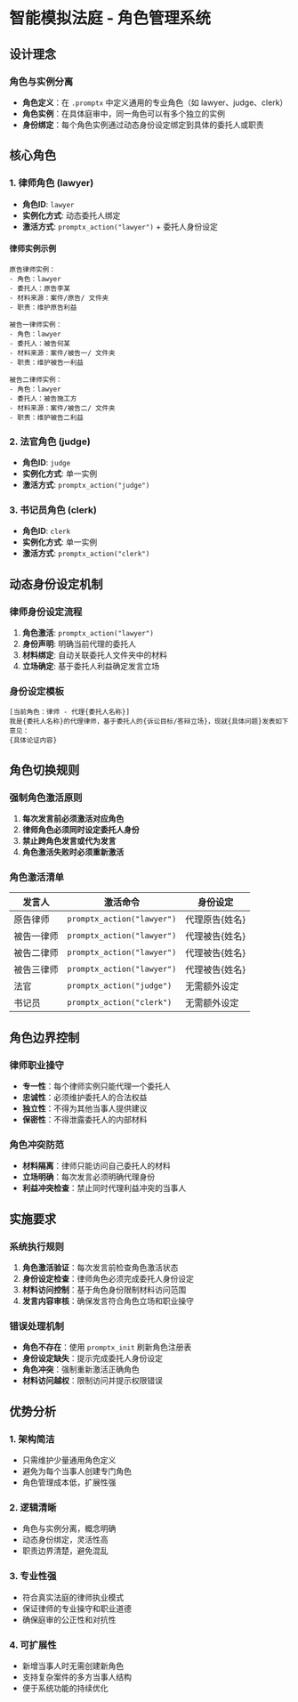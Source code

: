 # 智能模拟法庭 - 角色管理系统

## 设计理念

### 角色与实例分离
- **角色定义**：在 `.promptx` 中定义通用的专业角色（如 lawyer、judge、clerk）
- **角色实例**：在具体庭审中，同一角色可以有多个独立的实例
- **身份绑定**：每个角色实例通过动态身份设定绑定到具体的委托人或职责

## 核心角色

### 1. 律师角色 (lawyer)
- **角色ID**: `lawyer`
- **实例化方式**: 动态委托人绑定
- **激活方式**: `promptx_action("lawyer")` + 委托人身份设定

#### 律师实例示例
```
原告律师实例：
- 角色：lawyer
- 委托人：原告李某
- 材料来源：案件/原告/ 文件夹
- 职责：维护原告利益

被告一律师实例：
- 角色：lawyer  
- 委托人：被告何某
- 材料来源：案件/被告一/ 文件夹
- 职责：维护被告一利益

被告二律师实例：
- 角色：lawyer
- 委托人：被告施工方
- 材料来源：案件/被告二/ 文件夹  
- 职责：维护被告二利益
```

### 2. 法官角色 (judge)
- **角色ID**: `judge`
- **实例化方式**: 单一实例
- **激活方式**: `promptx_action("judge")`

### 3. 书记员角色 (clerk)
- **角色ID**: `clerk`
- **实例化方式**: 单一实例
- **激活方式**: `promptx_action("clerk")`

## 动态身份设定机制

### 律师身份设定流程
1. **角色激活**: `promptx_action("lawyer")`
2. **身份声明**: 明确当前代理的委托人
3. **材料绑定**: 自动关联委托人文件夹中的材料
4. **立场确定**: 基于委托人利益确定发言立场

### 身份设定模板
```
[当前角色：律师 - 代理{委托人名称}]
我是{委托人名称}的代理律师，基于委托人的{诉讼目标/答辩立场}，现就{具体问题}发表如下意见：
{具体论证内容}
```

## 角色切换规则

### 强制角色激活原则
1. **每次发言前必须激活对应角色**
2. **律师角色必须同时设定委托人身份**
3. **禁止跨角色发言或代为发言**
4. **角色激活失败时必须重新激活**

### 角色激活清单
| 发言人 | 激活命令 | 身份设定 |
|--------|----------|----------|
| 原告律师 | `promptx_action("lawyer")` | 代理原告{姓名} |
| 被告一律师 | `promptx_action("lawyer")` | 代理被告{姓名} |
| 被告二律师 | `promptx_action("lawyer")` | 代理被告{姓名} |
| 被告三律师 | `promptx_action("lawyer")` | 代理被告{姓名} |
| 法官 | `promptx_action("judge")` | 无需额外设定 |
| 书记员 | `promptx_action("clerk")` | 无需额外设定 |

## 角色边界控制

### 律师职业操守
- **专一性**：每个律师实例只能代理一个委托人
- **忠诚性**：必须维护委托人的合法权益
- **独立性**：不得为其他当事人提供建议
- **保密性**：不得泄露委托人的内部材料

### 角色冲突防范
- **材料隔离**：律师只能访问自己委托人的材料
- **立场明确**：每次发言必须明确代理身份
- **利益冲突检查**：禁止同时代理利益冲突的当事人

## 实施要求

### 系统执行规则
1. **角色激活验证**：每次发言前检查角色激活状态
2. **身份设定检查**：律师角色必须完成委托人身份设定
3. **材料访问控制**：基于角色身份限制材料访问范围
4. **发言内容审核**：确保发言符合角色立场和职业操守

### 错误处理机制
- **角色不存在**：使用 `promptx_init` 刷新角色注册表
- **身份设定缺失**：提示完成委托人身份设定
- **角色冲突**：强制重新激活正确角色
- **材料访问越权**：限制访问并提示权限错误

## 优势分析

### 1. 架构简洁
- 只需维护少量通用角色定义
- 避免为每个当事人创建专门角色
- 角色管理成本低，扩展性强

### 2. 逻辑清晰  
- 角色与实例分离，概念明确
- 动态身份绑定，灵活性高
- 职责边界清楚，避免混乱

### 3. 专业性强
- 符合真实法庭的律师执业模式
- 保证律师的专业操守和职业道德
- 确保庭审的公正性和对抗性

### 4. 可扩展性
- 新增当事人时无需创建新角色
- 支持复杂案件的多方当事人结构
- 便于系统功能的持续优化